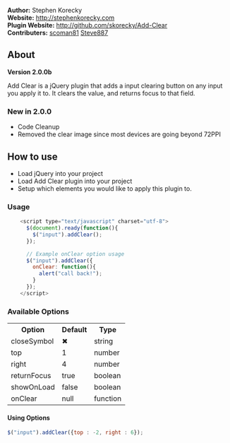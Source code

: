 **Author:** Stephen Korecky <br />
**Website:** http://stephenkorecky.com <br />
**Plugin Website:** http://github.com/skorecky/Add-Clear <br />
**Contributers:** <a href="https://github.com/scoman81">scoman81</a> <a href="https://github.com/Steve887">Steve887</a>

## About

**Version 2.0.0b**

Add Clear is a jQuery plugin that adds a input clearing button on any input you
apply it to. It clears the value, and returns focus to that field.

### New in 2.0.0
- Code Cleanup
- Removed the clear image since most devices are going beyond 72PPI

## How to use

- Load jQuery into your project
- Load Add Clear plugin into your project
- Setup which elements you would like to apply this plugin to.

### Usage
```javascript
    <script type="text/javascript" charset="utf-8">
  	  $(document).ready(function(){
  	    $("input").addClear();
  	  });

  	  // Example onClear option usage
  	  $("input").addClear({
        onClear: function(){
          alert("call back!");
        }
      });
  	</script>
```
### Available Options

<table>
  <tr>
    <th>Option</th>
    <th>Default</th>
    <th>Type</th>
  </tr>
  <tr>
    <td>closeSymbol</td>
    <td>&#10006;</td>
    <td>string</td>
  </tr>
  <tr>
    <td>top</td>
    <td>1</td>
    <td>number</td>
  </tr>
  <tr>
    <td>right</td>
    <td>4</td>
    <td>number</td>
  </tr>
  <tr>
    <td>returnFocus</td>
    <td>true</td>
    <td>boolean</td>
  </tr>
  <tr>
    <td>showOnLoad</td>
    <td>false</td>
    <td>boolean</td>
  </tr>
  <tr>
    <td>onClear</td>
    <td>null</td>
    <td>function</td>
  </tr>
</table>

#### Using Options
```javascript
$("input").addClear({top : -2, right : 6});
```